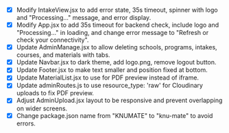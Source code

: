 - [x] Modify IntakeView.jsx to add error state, 35s timeout, spinner with logo and "Processing..." message, and error display.
- [x] Modify App.jsx to add 35s timeout for backend check, include logo and "Processing..." in loading, and change error message to "Refresh or check your connectivity".
- [x] Update AdminManage.jsx to allow deleting schools, programs, intakes, courses, and materials with tabs.
- [x] Update Navbar.jsx to dark theme, add logo.png, remove logout button.
- [x] Update Footer.jsx to make text smaller and position fixed at bottom.
- [x] Update MaterialList.jsx to use <embed> for PDF preview instead of iframe.
- [x] Update adminRoutes.js to use resource_type: 'raw' for Cloudinary uploads to fix PDF preview.
- [x] Adjust AdminUpload.jsx layout to be responsive and prevent overlapping on wider screens.
- [x] Change package.json name from "KNUMATE" to "knu-mate" to avoid errors.
